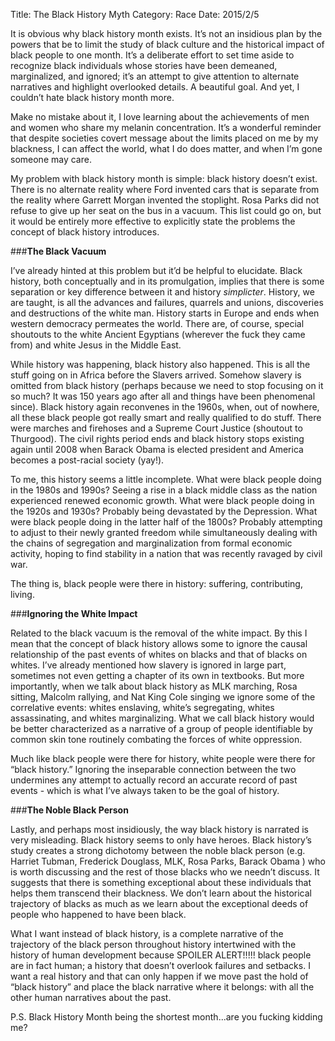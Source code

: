 Title: The Black History Myth
Category: Race
Date: 2015/2/5

It is obvious why black history month exists. It’s not an insidious plan by the powers that be to limit the study of black culture and the historical impact of black people to one month. It’s a deliberate effort to set time aside to recognize black individuals whose stories have been demeaned, marginalized, and ignored; it’s an attempt to give attention to alternate narratives and highlight overlooked details. A beautiful goal. And yet, I couldn’t hate black history month more.

Make no mistake about it, I love learning about the achievements of men and women who share my melanin concentration. It’s a wonderful reminder that despite societies covert message about the limits placed on me by my blackness, I can affect the world, what I do does matter, and when I’m gone someone may care.

My problem with black history month is simple: black history doesn’t exist. There is no alternate reality where Ford invented cars that is separate from the reality where Garrett Morgan invented the stoplight. Rosa Parks did not refuse to give up her seat on the bus in a vacuum. This list could go on, but it would be entirely more effective to explicitly state the problems the concept of black history introduces.

###**The Black Vacuum**

I’ve already hinted at this problem but it’d be helpful to elucidate. Black history, both conceptually and in its promulgation, implies that there is some separation or key difference between it and history *simplicter*. History, we are taught, is all the advances and failures, quarrels and unions, discoveries and destructions of the white man. History starts in Europe and ends when western democracy permeates the world. There are, of course, special shoutouts to the white Ancient Egyptians (wherever the fuck they came from) and white Jesus in the Middle East.

While history was happening, black history also happened. This is all the stuff going on in Africa before the Slavers arrived. Somehow slavery is omitted from black history (perhaps because we need to stop focusing on it so much? It was 150 years ago after all and things have been phenomenal since). Black history again reconvenes in the 1960s, when, out of nowhere, all these black people got really smart and really qualified to do stuff. There were marches and firehoses and a Supreme Court Justice (shoutout to Thurgood). The civil rights period ends and black history stops existing again until 2008 when Barack Obama is elected president and America becomes a post-racial society (yay!).

To me, this history seems a little incomplete. What were black people doing in the 1980s and 1990s? Seeing a rise in a black middle class as the nation experienced renewed economic growth. What were black people doing in the 1920s and 1930s? Probably being devastated by the Depression. What were black people doing in the latter half of the 1800s? Probably attempting to adjust to their newly granted freedom while simultaneously dealing with the chains of segregation and marginalization from formal economic activity, hoping to find stability in a nation that was recently ravaged by civil war.

The thing is, black people were there in history: suffering, contributing, living.

###**Ignoring the White Impact**

Related to the black vacuum is the removal of the white impact. By this I mean that the concept of black history allows some to ignore the causal relationship of the past events of whites on blacks and that of blacks on whites. I’ve already mentioned how slavery is ignored in large part, sometimes not even getting a chapter of its own in textbooks. But more importantly, when we talk about black history as MLK marching, Rosa sitting, Malcolm rallying, and Nat King Cole singing we ignore some of the correlative events: whites enslaving, white’s segregating, whites assassinating, and whites marginalizing. What we call black history would be better characterized as a narrative of a group of people identifiable by common skin tone routinely combating the forces of white oppression.

Much like black people were there for history, white people were there for “black history.” Ignoring the inseparable connection between the two undermines any attempt to actually record an accurate record of past events - which is what I’ve always taken to be the goal of history.

###**The Noble Black Person**

Lastly, and perhaps most insidiously, the way black history is narrated is very misleading. Black history seems to only have heroes. Black history’s study creates a strong dichotomy between the noble black person (e.g. Harriet Tubman, Frederick Douglass, MLK, Rosa Parks, Barack Obama ) who is worth discussing and the rest of those blacks who we needn’t discuss. It suggests that there is something exceptional about these individuals that helps them transcend their blackness. We don’t learn about the historical trajectory of blacks as much as we learn about the exceptional deeds of people who happened to have been black. 

What I want instead of black history, is a complete narrative of the trajectory of the black person throughout history intertwined with the history of human development because SPOILER ALERT!!!!! black people are in fact human; a history that doesn’t overlook failures and setbacks. I want a real history and that can only happen if we move past the hold of “black history” and place the black narrative where it belongs: with all the other human narratives about the past.

P.S. Black History Month being the shortest month...are you fucking kidding me?